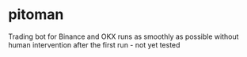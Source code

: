 # pitoman
Trading bot for Binance and OKX runs as smoothly as possible without human intervention after the first run - not yet tested
